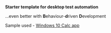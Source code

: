 **Starter template for desktop test automation**

...even better with **B**ehaviour-**d**riven **D**evelopment 

Sample used - [Windows 10 Calc app](https://github.com/microsoft/WinAppDriver/blob/master/Samples/Java/CalculatorTest/src/test/java/CalculatorTest.java) 
